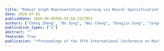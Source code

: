 ```yaml
---
title: "Robust Graph Representation Learning via Neural Sparsification"
date: 2020-07-01
publishDate: 2020-08-09T05:55:58.252795Z
authors: ["Cheng Zheng", "Bo Zong", "Wei Cheng", "Dongjin Song", "Jingchao Ni", "Wenchao Yu", "Haifeng Chen", "Wei Wang"]
publication_types: ["1"]
abstract: ""
featured: True
publication: "*Proceedings of the 37th International Conference on Machine Learning (ICML)*"
---
```


